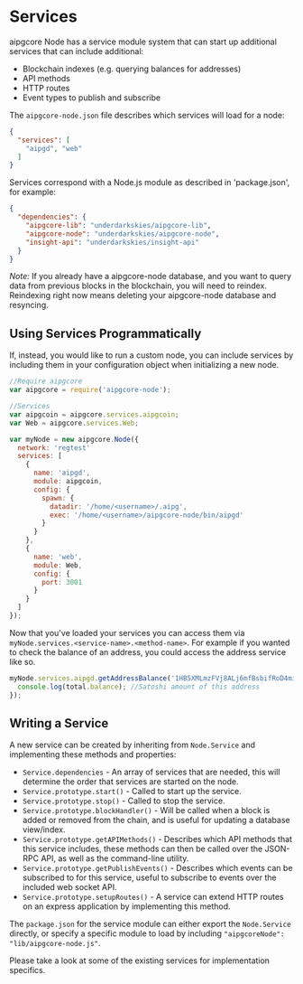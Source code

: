 # Services
aipgcore Node has a service module system that can start up additional services that can include additional:
- Blockchain indexes (e.g. querying balances for addresses)
- API methods
- HTTP routes
- Event types to publish and subscribe

The `aipgcore-node.json` file describes which services will load for a node:

```json
{
  "services": [
    "aipgd", "web"
  ]
}
```

Services correspond with a Node.js module as described in 'package.json', for example:

```json
{
  "dependencies": {
    "aipgcore-lib": "underdarkskies/aipgcore-lib",
    "aipgcore-node": "underdarkskies/aipgcore-node",
    "insight-api": "underdarkskies/insight-api"
  }
}
```

_Note:_ If you already have a aipgcore-node database, and you want to query data from previous blocks in the blockchain, you will need to reindex. Reindexing right now means deleting your aipgcore-node database and resyncing.

## Using Services Programmatically
If, instead, you would like to run a custom node, you can include services by including them in your configuration object when initializing a new node.

```js
//Require aipgcore
var aipgcore = require('aipgcore-node');

//Services
var aipgcoin = aipgcore.services.aipgcoin;
var Web = aipgcore.services.Web;

var myNode = new aipgcore.Node({
  network: 'regtest'
  services: [
    {
      name: 'aipgd',
      module: aipgcoin,
      config: {
        spawn: {
          datadir: '/home/<username>/.aipg',
          exec: '/home/<username>/aipgcore-node/bin/aipgd'
        }
      }
    },
    {
      name: 'web',
      module: Web,
      config: {
        port: 3001
      }
    }
  ]
});
```

Now that you've loaded your services you can access them via `myNode.services.<service-name>.<method-name>`. For example if you wanted to check the balance of an address, you could access the address service like so.

```js
myNode.services.aipgd.getAddressBalance('1HB5XMLmzFVj8ALj6mfBsbifRoD4miY36v', false, function(err, total) {
  console.log(total.balance); //Satoshi amount of this address
});
```

## Writing a Service
A new service can be created by inheriting from `Node.Service` and implementing these methods and properties:
- `Service.dependencies` -  An array of services that are needed, this will determine the order that services are started on the node.
- `Service.prototype.start()` - Called to start up the service.
- `Service.prototype.stop()` - Called to stop the service.
- `Service.prototype.blockHandler()` - Will be called when a block is added or removed from the chain, and is useful for updating a database view/index.
- `Service.prototype.getAPIMethods()` - Describes which API methods that this service includes, these methods can then be called over the JSON-RPC API, as well as the command-line utility.
- `Service.prototype.getPublishEvents()` - Describes which events can be subscribed to for this service, useful to subscribe to events over the included web socket API.
- `Service.prototype.setupRoutes()` - A service can extend HTTP routes on an express application by implementing this method.

The `package.json` for the service module can either export the `Node.Service` directly, or specify a specific module to load by including `"aipgcoreNode": "lib/aipgcore-node.js"`.

Please take a look at some of the existing services for implementation specifics.
